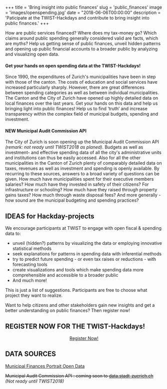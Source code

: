 +++
title = 'Bring insight into public finances'
slug = 'public_finances'
image = 'images/openspending.jpg'
date = "2018-06-06T00:00:00"
description = 'Paticipate at the TWIST-Hackdays and contribute to bring insight into public finances.'
+++

How are public services financed? Where does my tax-money go? Which claims around public spending generally considered valid are facts, which are myths? Help us getting sense of public finances, unveil hidden patterns and opening up public financial accounts to a broader public by analyzing and visualizing open data.

#### Get your hands on open spending data at the TWIST-Hackdays!

Since 1990, the expenditures of Zurich's municipalities have been in step with those of the canton. The costs of education and social services have increased particularly sharply. 
However, there are great differences between spending categories as well as between individual municipalities. The Canton and the City of Zurich have opened up highly detailed data on local finances over the last years. 
Get your hands on this data and help us bringing light into public finances! Help us to find ‘truth’ and increase transparency within the complex field of municipal budgets, spending and investment.

#### NEW Municipal Audit Commission API

The City of Zurich is soon opening up the Municipal Audit Commission API *(remark: not ready until TWIST2018 as planed)*. Budgets as well as investment- and effective spending data of all the city's administrative units and institutions can thus be easily accessed. Also for all the other municipalities in the Canton of Zurich plenty of comparably detailed data on taxes, revenues as well as investment and spending is openly available. 
By recurring to these sources, answers to a broad variety of questions can be given. 
How much have municipalities spent for their executive members salaries? 
How much have they invested in safety of their citizens? For infrastructure or schooling? How much have they raised through property gains taxes? How much through waste disposal fees? And more generally - how sound are the municipal budgeting and spending practices?

## IDEAS for Hackday-projects

We encourage participants at TWIST to engage with open fiscal & spending data to:
      
- unveil (hidden?) patterns by visualizing the data or employing innovative statistical methods
- seek explanations for patterns in spending data with inferential methods 
- try to predict future spending - or even tax raises or reductions - with forecasting tools
- create visualizations and tools which make spending data more comprehensible and accessible to a broader public 
- And much more!

This is just a list of suggestions. Participants are free to choose what project they want to realize.

Want to help citizens and other stakeholders gain new insights and get a better understanding on public finances? Then register now!

## REGISTER NOW FOR THE TWIST-Hackdays!

<center><a target="_blank" href="https://www.eventbrite.de/e/twist-2018-tickets-44099503803" class="button back alt2">Register Now!</a></center>


## DATA SOURCES

[Municipal Finances Portrait Open Data](https://opendata.swiss/de/organization/statistisches-amt-kanton-zuerich?groups=finances)

~~Municipal Audit Commission API : coming soon to [data.stadt-zuerich.ch](https://data.stadt-zuerich.ch/)~~ *(Not ready until TWIST2018)*



